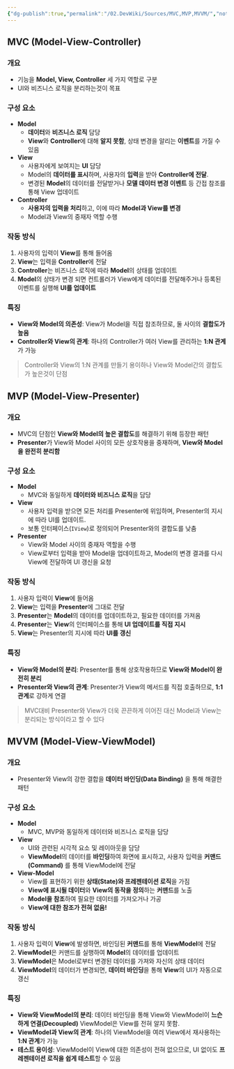 ```yaml
---
{"dg-publish":true,"permalink":"/02.DevWiki/Sources/MVC,MVP,MVVM/","noteIcon":"","created":"2024-09-17T17:48:14.000+09:00","updated":"2025-08-06T23:36:49.000+09:00"}
---
```


## MVC (Model-View-Controller)

### 개요
* 기능을 **Model, View, Controller** 세 가지 역할로 구분
* UI와 비즈니스 로직을 분리하는것이 목표

### 구성 요소
*   **Model** 
	* **데이터**와 **비즈니스 로직** 담당
	* **View**와 **Controller**에 대해 **알지 못함**, 상태 변경을 알리는 **이벤트**를 가질 수 있음
*   **View** 
	* 사용자에게 보여지는 **UI** 담당
	* Model의 **데이터를 표시**하며, 사용자의 **입력**을 받아 **Controller에 전달**.
	* 변경된 **Model**의 데이터를 전달받거나 **모델 데이터 변경 이벤트** 등 간접 참조를 통해 View 업데이트
*   **Controller**
	*  **사용자의 입력을 처리**하고, 이에 따라 **Model과 View를 변경**
	*  Model과 View의 중재자 역할 수행

### 작동 방식
1.  사용자의 입력이 **View**를 통해 들어옴
2.  **View**는 입력을 **Controller**에 전달
3.  **Controller**는 비즈니스 로직에 따라 **Model**의 상태를 업데이트
4.  **Model**의 상태가 변경 되면 컨트롤러가 View에게 데이터를 전달해주거나 등록된 이벤트를 실행해 **UI를 업데이트**

### 특징
* **View와 Model의 의존성**: View가 Model을 직접 참조하므로, 둘 사이의 **결합도가 높음**
* **Controller와 View의 관계**: 하나의 Controller가 여러 View를 관리하는 **1:N 관계**가 가능

> Controller와 View의 1:N 관계를 만들기 용이하나 View와 Model간의 결합도가 높은것이 단점

## MVP (Model-View-Presenter)

### 개요
* MVC의 단점인 **View와 Model의 높은 결합도**를 해결하기 위해 등장한 패턴
* **Presenter**가 View와 Model 사이의 모든 상호작용을 중재하며, **View와 Model을 완전히 분리함**

### 구성 요소
*   **Model** 
	*   MVC와 동일하게 **데이터와 비즈니스 로직**을 담당
*   **View** 
	*   사용자 입력을 받으면 모든 처리를 Presenter에 위임하며, Presenter의 지시에 따라 UI를 업데이트.
	*   보통 인터페이스(`IView`)로 정의되어 Presenter와의 결합도를 낮춤
*   **Presenter**
	*   View와 Model 사이의 중재자 역할을 수행
	*   View로부터 입력을 받아 Model을 업데이트하고, Model의 변경 결과를 다시 View에 전달하여 UI 갱신을 요청

### 작동 방식
1.  사용자 입력이 **View**에 들어옴
2.  **View**는 입력을 **Presenter**에 그대로 전달
3.  **Presenter**는 **Model**의 데이터를 업데이트하고, 필요한 데이터를 가져옴
4.  **Presenter**는 **View**의 인터페이스를 통해 **UI 업데이트를 직접 지시**
5.  **View**는 Presenter의 지시에 따라 **UI를 갱신**

### 특징
*   **View와 Model의 분리**: Presenter를 통해 상호작용하므로 **View와 Model이 완전히 분리**
*   **Presenter와 View의 관계**: Presenter가 View의 메서드를 직접 호출하므로, **1:1 관계**로 강하게 연결

> MVC대비 Presenter와 View가 더욱 끈끈하게 이어진 대신 Model과 View는 분리되는 방식이라고 할 수 있다

## MVVM (Model-View-ViewModel)

### 개요
* Presenter와 View의 강한 결합을 **데이터 바인딩(Data Binding)** 을 통해 해결한 패턴

### 구성 요소
*   **Model**
	* MVC, MVP와 동일하게 데이터와 비즈니스 로직을 담당
*   **View**
	* UI와 관련된 시각적 요소 및 레이아웃을 담당
	* **ViewModel**의 데이터를 **바인딩**하여 화면에 표시하고, 사용자 입력을 **커맨드(Command)** 를 통해 ViewModel에 전달
*   **View-Model** 
	* View를 표현하기 위한 **상태(State)와 프레젠테이션 로직**을 가짐
	* **View에 표시될 데이터**와 **View의 동작을 정의**하는 **커맨드**를 노출
	* **Model을 참조**하여 필요한 데이터를 가져오거나 가공
	* **View에 대한 참조가 전혀 없음!**

### 작동 방식
1. 사용자 입력이 **View**에 발생하면, 바인딩된 **커맨드**를 통해 **ViewModel**에 전달
2. **ViewModel**은 커맨드를 실행하여 **Model**의 데이터를 업데이트
3. **ViewModel**은 Model로부터 변경된 데이터를 가져와 자신의 상태 데이터
4. **ViewModel**의 데이터가 변경되면, **데이터 바인딩**을 통해 **View**의 UI가 자동으로 갱신

### 특징
* **View와 ViewModel의 분리**: 데이터 바인딩을 통해 View와 ViewModel이 **느슨하게 연결(Decoupled)** ViewModel은 View를 전혀 알지 못함.
* **ViewModel과 View의 관계**: 하나의 ViewModel을 여러 View에서 재사용하는 **1:N 관계**가 가능
* **테스트 용이성**: ViewModel이 View에 대한 의존성이 전혀 없으므로, UI 없이도 **프레젠테이션 로직을 쉽게 테스트**할 수 있음
